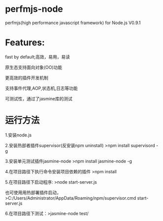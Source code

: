 perfmjs-node
=======
perfmjs(high performance javascript framework) for Node.js  V0.9.1

Features:
=======
fast by default;高效，易用，易读

原生态支持面向对象(OO)功能

更高效的插件开发机制

支持事件代理,AOP,状态机,日志等功能

可测试性，通过了jasmine库的测试

运行方法
=======
1.安装node.js

2.安装热部者插件supervisor(反安装npm uninstall)  >npm install supervisord -g

3.安装单元测试插件jasmine-node >npm install jasmine-node -g

4.在项目路径下执行命令安装项目依赖的插件 >npm install

5.在项目路径下启动程序: >node start-server.js

也可使用用热部署插件启动，>C:/Users/Administrator/AppData/Roaming/npm/supervisor.cmd start-server.js

6.在项目路径下测试：>jasmine-node test/